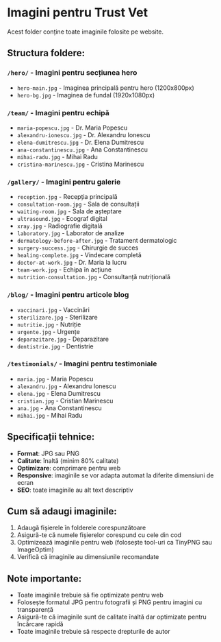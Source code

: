 # Imagini pentru Trust Vet

Acest folder conține toate imaginile folosite pe website.

## Structura foldere:

### `/hero/` - Imagini pentru secțiunea hero
- `hero-main.jpg` - Imaginea principală pentru hero (1200x800px)
- `hero-bg.jpg` - Imaginea de fundal (1920x1080px)

### `/team/` - Imagini pentru echipă
- `maria-popescu.jpg` - Dr. Maria Popescu
- `alexandru-ionescu.jpg` - Dr. Alexandru Ionescu
- `elena-dumitrescu.jpg` - Dr. Elena Dumitrescu
- `ana-constantinescu.jpg` - Ana Constantinescu
- `mihai-radu.jpg` - Mihai Radu
- `cristina-marinescu.jpg` - Cristina Marinescu

### `/gallery/` - Imagini pentru galerie
- `reception.jpg` - Recepția principală
- `consultation-room.jpg` - Sala de consultații
- `waiting-room.jpg` - Sala de așteptare
- `ultrasound.jpg` - Ecograf digital
- `xray.jpg` - Radiografie digitală
- `laboratory.jpg` - Laborator de analize
- `dermatology-before-after.jpg` - Tratament dermatologic
- `surgery-success.jpg` - Chirurgie de succes
- `healing-complete.jpg` - Vindecare completă
- `doctor-at-work.jpg` - Dr. Maria la lucru
- `team-work.jpg` - Echipa în acțiune
- `nutrition-consultation.jpg` - Consultanță nutrițională

### `/blog/` - Imagini pentru articole blog
- `vaccinari.jpg` - Vaccinări
- `sterilizare.jpg` - Sterilizare
- `nutritie.jpg` - Nutriție
- `urgente.jpg` - Urgențe
- `deparazitare.jpg` - Deparazitare
- `dentistrie.jpg` - Dentistrie

### `/testimonials/` - Imagini pentru testimoniale
- `maria.jpg` - Maria Popescu
- `alexandru.jpg` - Alexandru Ionescu
- `elena.jpg` - Elena Dumitrescu
- `cristian.jpg` - Cristian Marinescu
- `ana.jpg` - Ana Constantinescu
- `mihai.jpg` - Mihai Radu

## Specificații tehnice:

- **Format**: JPG sau PNG
- **Calitate**: înaltă (minim 80% calitate)
- **Optimizare**: comprimare pentru web
- **Responsive**: imaginile se vor adapta automat la diferite dimensiuni de ecran
- **SEO**: toate imaginile au alt text descriptiv

## Cum să adaugi imaginile:

1. Adaugă fișierele în folderele corespunzătoare
2. Asigură-te că numele fișierelor corespund cu cele din cod
3. Optimizează imaginile pentru web (folosește tool-uri ca TinyPNG sau ImageOptim)
4. Verifică că imaginile au dimensiunile recomandate

## Note importante:

- Toate imaginile trebuie să fie optimizate pentru web
- Folosește formatul JPG pentru fotografii și PNG pentru imagini cu transparență
- Asigură-te că imaginile sunt de calitate înaltă dar optimizate pentru încărcare rapidă
- Toate imaginile trebuie să respecte drepturile de autor
